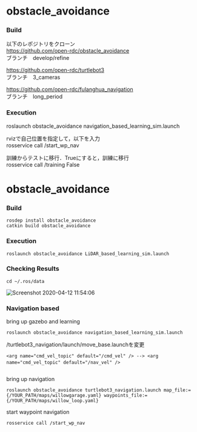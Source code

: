 # obstacle_avoidance

### Build

以下のレポジトリをクローン  
https://github.com/open-rdc/obstacle_avoidance  
ブランチ　develop/refine  

https://github.com/open-rdc/turtlebot3  
ブランチ　3_cameras  

https://github.com/open-rdc/fulanghua_navigation  
ブランチ　long_period  

### Execution
roslaunch obstacle_avoidance navigation_based_learning_sim.launch  

rvizで自己位置を指定して，以下を入力  
rosservice call /start_wp_nav  

訓練からテストに移行．Trueにすると，訓練に移行  
rosservice call  /training False  

# obstacle_avoidance

### Build

```
rosdep install obstacle_avoidance
catkin build obstacle_avoidance
```

### Execution

```
roslaunch obstacle_avoidance LiDAR_based_learning_sim.launch
```

### Checking Results

```
cd ~/.ros/data
```

![Screenshot 2020-04-12 11:54:06](https://user-images.githubusercontent.com/5755200/79059403-87a64600-7cb4-11ea-894c-1d5d825748a6.png)

### Navigation based
bring up gazebo and learning
```
roslaunch obstacle_avoidance navigation_based_learning_sim.launch
```

 /turtlebot3_navigation/launch/move_base.launchを変更
```
<arg name="cmd_vel_topic" default="/cmd_vel" /> --> <arg name="cmd_vel_topic" default="/nav_vel" />　
 
```

bring up navigation
```
roslaunch obstacle_avoidance turtlebot3_navigation.launch map_file:={/YOUR_PATH/maps/willowgarage.yaml} waypoints_file:={/YOUR_PATH/maps/willow_loop.yaml}
```

start waypoint navigation
```
rosservice call /start_wp_nav
```
